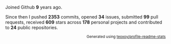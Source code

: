 Joined Github **9** years ago.

Since then I pushed **2353** commits, opened **34** issues, submitted **99** pull requests, received **609** stars across **178** personal projects and contributed to **24** public repositories.

<p align="right"><sub>Generated using <a href="https://github.com/marketplace/actions/profile-readme-stats">teoxoy/profile-readme-stats</a></sub></p>

